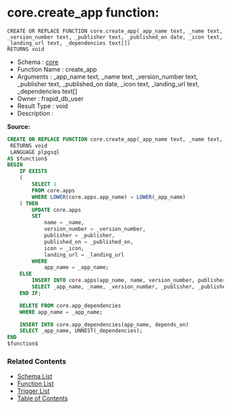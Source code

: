 # core.create_app function:

```plpgsql
CREATE OR REPLACE FUNCTION core.create_app(_app_name text, _name text, _version_number text, _publisher text, _published_on date, _icon text, _landing_url text, _dependencies text[])
RETURNS void
```
* Schema : [core](../../schemas/core.md)
* Function Name : create_app
* Arguments : _app_name text, _name text, _version_number text, _publisher text, _published_on date, _icon text, _landing_url text, _dependencies text[]
* Owner : frapid_db_user
* Result Type : void
* Description : 


**Source:**
```sql
CREATE OR REPLACE FUNCTION core.create_app(_app_name text, _name text, _version_number text, _publisher text, _published_on date, _icon text, _landing_url text, _dependencies text[])
 RETURNS void
 LANGUAGE plpgsql
AS $function$
BEGIN
    IF EXISTS
    (
        SELECT 1
        FROM core.apps
        WHERE LOWER(core.apps.app_name) = LOWER(_app_name)
    ) THEN
        UPDATE core.apps
        SET
            name = _name,
            version_number = _version_number,
            publisher = _publisher,
            published_on = _published_on,
            icon = _icon,
            landing_url = _landing_url
        WHERE
            app_name = _app_name;
    ELSE
        INSERT INTO core.apps(app_name, name, version_number, publisher, published_on, icon, landing_url)
        SELECT _app_name, _name, _version_number, _publisher, _published_on, _icon, _landing_url;
    END IF;

    DELETE FROM core.app_dependencies
    WHERE app_name = _app_name;

    INSERT INTO core.app_dependencies(app_name, depends_on)
    SELECT _app_name, UNNEST(_dependencies);
END
$function$

```

### Related Contents
* [Schema List](../../schemas.md)
* [Function List](../../functions.md)
* [Trigger List](../../triggers.md)
* [Table of Contents](../../README.md)

